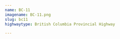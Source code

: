 ```yaml
---
name: BC-11
imagename: BC-11.png
slug: bc11
highwaytype: British Columbia Provincial Highway

---
```

